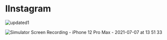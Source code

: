 # IInstagram

![updated1](https://user-images.githubusercontent.com/24958454/124827372-d2038a80-df2a-11eb-9798-b39376baddb3.gif)

![Simulator Screen Recording - iPhone 12 Pro Max - 2021-07-07 at 13 51 33](https://user-images.githubusercontent.com/24958454/124827189-9799ed80-df2a-11eb-811a-971124b314f9.gif)
